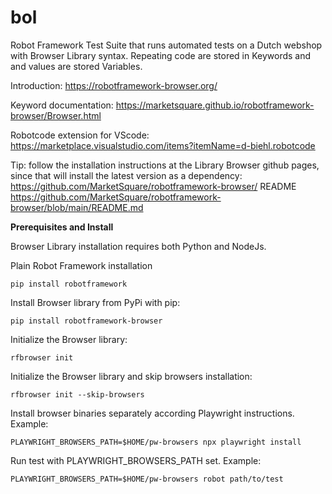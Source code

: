 # bol
Robot Framework Test Suite that runs automated tests on a Dutch webshop with Browser Library syntax.
Repeating code are stored in Keywords and and values are stored Variables.

Introduction: https://robotframework-browser.org/

Keyword documentation: https://marketsquare.github.io/robotframework-browser/Browser.html

Robotcode extension for VScode: https://marketplace.visualstudio.com/items?itemName=d-biehl.robotcode


Tip: follow the installation instructions at the Library Browser github pages, since that will install the latest version as a dependency: https://github.com/MarketSquare/robotframework-browser/
README https://github.com/MarketSquare/robotframework-browser/blob/main/README.md


**Prerequisites and Install**

Browser Library installation requires both Python and NodeJs.

Plain Robot Framework installation

``` 
pip install robotframework
``` 

Install Browser library from PyPi with pip:

``` 
pip install robotframework-browser
```

Initialize the Browser library:

``` 
rfbrowser init
```

Initialize the Browser library and skip browsers installation:

```
rfbrowser init --skip-browsers
```

Install browser binaries separately according Playwright instructions. Example:

``` 
PLAYWRIGHT_BROWSERS_PATH=$HOME/pw-browsers npx playwright install
```

Run test with PLAYWRIGHT_BROWSERS_PATH set. Example:

```
PLAYWRIGHT_BROWSERS_PATH=$HOME/pw-browsers robot path/to/test
```
